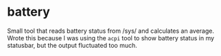 battery
=======

Small tool that reads battery status from /sys/ and calculates an average.
Wrote this because I was using the `acpi` tool to show battery status in my statusbar, but the output fluctuated too much.
